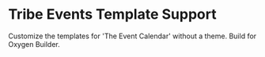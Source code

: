 # Tribe Events Template Support
Customize the templates for 'The Event Calendar' without a theme. Build for Oxygen Builder.
